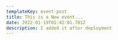 ```yaml
---
templateKey: event-post
title: This is a New event...
date: 2022-01-19T02:42:01.701Z
description: I added it after deployment
---
```

